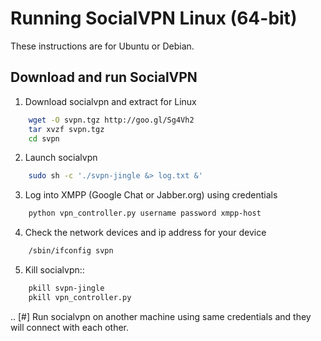 
# Running SocialVPN Linux (64-bit)


These instructions are for Ubuntu or Debian.

## Download and run SocialVPN

1. Download socialvpn and extract for Linux

```bash
    wget -O svpn.tgz http://goo.gl/Sg4Vh2
    tar xvzf svpn.tgz
    cd svpn
```
2. Launch socialvpn

```bash
    sudo sh -c './svpn-jingle &> log.txt &'
```
3. Log into XMPP (Google Chat or Jabber.org) using credentials

```bash
    python vpn_controller.py username password xmpp-host
```
4. Check the network devices and ip address for your device

```bash
    /sbin/ifconfig svpn
```
5. Kill socialvpn::

```bash
    pkill svpn-jingle
    pkill vpn_controller.py
```
.. [#] Run socialvpn on another machine using same credentials and they will
   connect with each other.

